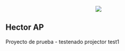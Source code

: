 <p align="center"><img src="https://laravel.com/assets/img/components/logo-laravel.svg"></p>



## Hector AP

Proyecto de prueba -  testenado projector test1
